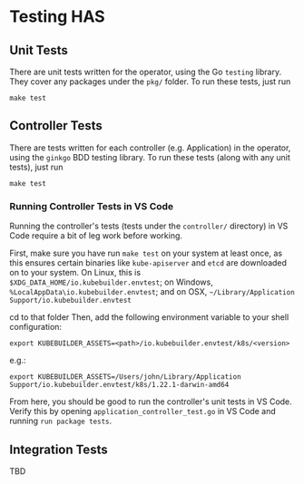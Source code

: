 # Testing HAS

## Unit Tests

There are unit tests written for the operator, using the Go `testing` library. They cover any packages under the `pkg/` folder. To run these tests, just run

```
make test
```

## Controller Tests

There are tests written for each controller (e.g. Application) in the operator, using the `ginkgo` BDD testing library. To run these tests (along with any unit tests), just run

```
make test
```

### Running Controller Tests in VS Code

Running the controller's tests (tests under the `controller/` directory) in VS Code require a bit of leg work before working.

First, make sure you have run `make test` on your system at least once, as this ensures certain binaries like `kube-apiserver` and `etcd` are downloaded on to your system. On Linux, this is `$XDG_DATA_HOME/io.kubebuilder.envtest`; on Windows, `%LocalAppData\io.kubebuilder.envtest`; and on OSX, `~/Library/Application Support/io.kubebuilder.envtest`

cd to that folder 
Then, add the following environment variable to your shell configuration:

```
export KUBEBUILDER_ASSETS=<path>/io.kubebuilder.envtest/k8s/<version>
```

e.g.:
```
export KUBEBUILDER_ASSETS=/Users/john/Library/Application Support/io.kubebuilder.envtest/k8s/1.22.1-darwin-amd64
```

From here, you should be good to run the controller's unit tests in VS Code. Verify this by opening `application_controller_test.go` in VS Code and running `run package tests`.

## Integration Tests

TBD